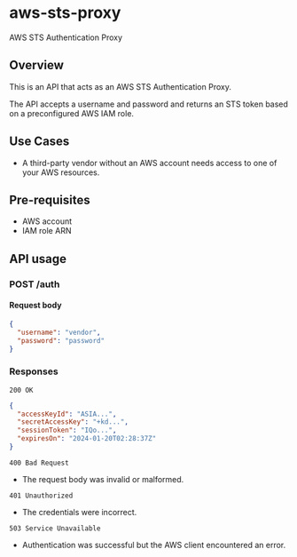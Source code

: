# aws-sts-proxy
AWS STS Authentication Proxy

## Overview
This is an API that acts as an AWS STS Authentication Proxy.

The API accepts a username and password and returns an STS token based on a preconfigured AWS IAM role.


## Use Cases
- A third-party vendor without an AWS account needs access to one of your AWS resources.

## Pre-requisites
- AWS account
- IAM role ARN

## API usage

### POST /auth

#### Request body

```json
{
  "username": "vendor", 
  "password": "password"
}
```

### Responses

``200 OK``
```json
{
  "accessKeyId": "ASIA...",
  "secretAccessKey": "+kd...",
  "sessionToken": "IQo...",
  "expiresOn": "2024-01-20T02:28:37Z"
}
```

``400 Bad Request``
- The request body was invalid or malformed.

``401 Unauthorized``
- The credentials were incorrect.

``503 Service Unavailable``
- Authentication was successful but the AWS client encountered an error.
